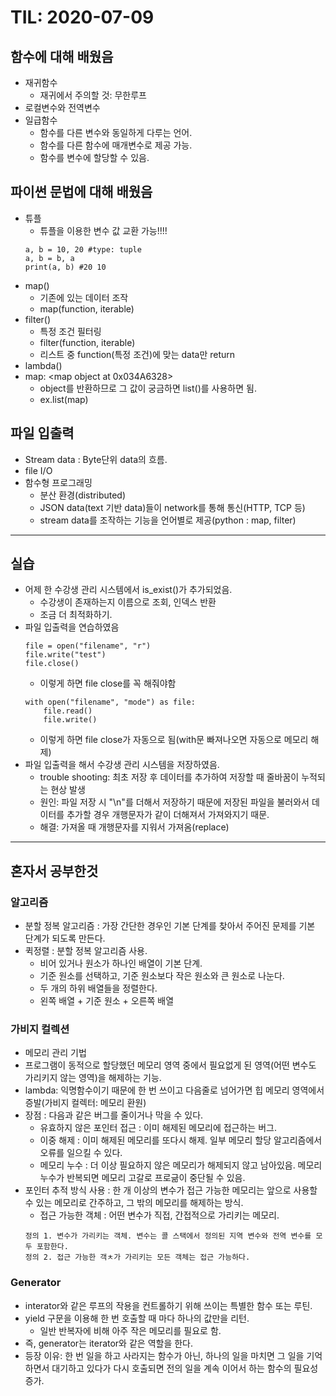 # TIL: 2020-07-09

## 함수에 대해 배웠음
* 재귀함수
    - 재귀에서 주의할 것: 무한루프
* 로컬변수와 전역변수
* 일급함수
    - 함수를 다른 변수와 동일하게 다루는 언어.
    - 함수를 다른 함수에 매개변수로 제공 가능.
    - 함수를 변수에 할당할 수 있음.

## 파이썬 문법에 대해 배웠음
* 튜플
    - 튜플을 이용한 변수 값 교환 가능!!!!
    ```
    a, b = 10, 20 #type: tuple
    a, b = b, a
    print(a, b) #20 10
    ```
* map() 
    - 기존에 있는 데이터 조작
    - map(function, iterable)
* filter()
    - 특정 조건 필터링
    - filter(function, iterable)
    - 리스트 중 function(특정 조건)에 맞는 data만 return
* lambda()
* map: <map object at 0x034A6328>
    - object를 반환하므로 그 값이 궁금하면 list()를 사용하면 됨.
    - ex.list(map)

## 파일 입출력
* Stream data : Byte단위 data의 흐름.
* file I/O
* 함수형 프로그래밍
    - 분산 환경(distributed)
    - JSON data(text 기반 data)들이 network를 통해 통신(HTTP, TCP 등)
    - stream data를 조작하는 기능을 언어별로 제공(python : map, filter)

***

## 실습
* 어제 한 수강생 관리 시스템에서 is_exist()가 추가되었음.
    - 수강생이 존재하는지 이름으로 조회, 인덱스 반환
    - 조금 더 최적화하기.
* 파일 입출력을 연습하였음
    ```
    file = open("filename", "r")
    file.write("test")
    file.close()
    ```
    - 이렇게 하면 file close를 꼭 해줘야함
    ```
    with open("filename", "mode") as file:
        file.read()
        file.write()
    ```
    - 이렇게 하면 file close가 자동으로 됨(with문 빠져나오면 자동으로 메모리 해제)
* 파일 입출력을 해서 수강생 관리 시스템을 저장하였음.
    - trouble shooting: 최초 저장 후 데이터를 추가하여 저장할 때 줄바꿈이 누적되는 현상 발생
    - 원인: 파일 저장 시 "\n"를 더해서 저장하기 때문에 저장된 파일을 불러와서 데이터를 추가할 경우 개행문자가 같이 더해져서 가져와지기 때문.
    - 해결: 가져올 때 개행문자를 지워서 가져옴(replace)

***

## 혼자서 공부한것
### 알고리즘
* 분할 정복 알고리즘 : 가장 간단한 경우인 기본 단계를 찾아서 주어진 문제를 기본 단계가 되도록 만든다.
* 퀵정렬 : 분할 정복 알고리즘 사용.
    - 비어 있거나 원소가 하나인 배열이 기본 단계.
    - 기준 원소를 선택하고, 기준 원소보다 작은 원소와 큰 원소로 나눈다.
    - 두 개의 하위 배열들을 정렬한다.
    - 왼쪽 배열 + 기준 원소 + 오른쪽 배열
### 가비지 컬렉션
* 메모리 관리 기법
* 프로그램이 동적으로 할당했던 메모리 영역 중에서 필요없게 된 영역(어떤 변수도 가리키지 않는 영역)을 해제하는 기능.
* lambda: 익명함수이기 때문에 한 번 쓰이고 다음줄로 넘어가면 힙 메모리 영역에서 증발(가비지 컬렉터: 메모리 환원)
* 장점 : 다음과 같은 버그를 줄이거나 막을 수 있다.
    - 유효하지 않은 포인터 접근 : 이미 해제된 메모리에 접근하는 버그.
    - 이중 해제 : 이미 해제된 메모리를 또다시 해제. 일부 메모리 할당 알고리즘에서 오류를 일으킬 수 있다.
    - 메모리 누수 : 더 이상 필요하지 않은 메모리가 해제되지 않고 남아있음. 메모리 누수가 반복되면 메모리 고갈로 프로긂이 중단될 수 있음.
* 포인터 추적 방식 사용 : 한 개 이상의 변수가 접근 가능한 메모리는 앞으로 사용할 수 있는 메모리로 간주하고, 그 밖의 메모리를 해제하는 방식.
    - 접근 가능한 객체 : 어떤 변수가 직접, 간접적으로 가리키는 메모리.
    ```
    정의 1. 변수가 가리키는 객체. 변수는 콜 스택에서 정의된 지역 변수와 전역 변수를 모두 포함한다.
    정의 2. 접근 가능한 객ㅊ가 가리키는 모든 객체는 접근 가능하다.
    ```
### Generator
* interator와 같은 루프의 작용을 컨트롤하기 위해 쓰이는 특별한 함수 또는 루틴.
* yield 구문을 이용해 한 번 호출할 때 마다 하나의 값만을 리턴.
    - 일반 반복자에 비해 아주 작은 메모리를 필요로 함.
* 즉, generator는 iterator와 같은 역할을 한다.
* 등장 이유: 한 번 일을 하고 사라지는 함수가 아닌, 하나의 일을 마치면 그 일을 기억하면서 대기하고 있다가 다시 호출되면 전의 일을 계속 이어서 하는 함수의 필요성 증가.
